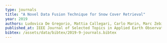 ```yaml
---
type: journals
title: "A Novel Data Fusion Technique for Snow Cover Retrieval"
year: 2019
authors: Ludovica De Gregorio, Mattia Callegari, Carlo Marin, Marc Zebisch, Lorenzo Bruzzone, Begüm Demir, Ulrich Strasser, Thomas Marke, Daniel Günther, R. Nadalet and Claudia Notarnicola
published_at: IEEE Journal of Selected Topics in Applied Earth Observations and Remote Sensing, 12(8):2862-2877, 2019
bibtex: /assets/data/bibtex/2019-9-journals.bibtex
---
```

